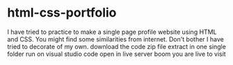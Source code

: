 # html-css-portfolio
I have tried to practice to make a single page profile website using HTML and CSS. You might find some similarities from internet. Don't bother I have tried to decorate of my own. 
download the code zip file
extract in one single folder
run on visual studio code
open in live server 
boom you are live to visit
